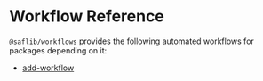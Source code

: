 # Workflow Reference

`@saflib/workflows` provides the following automated workflows for packages depending on it:

- [add-workflow](./add-workflow.md)